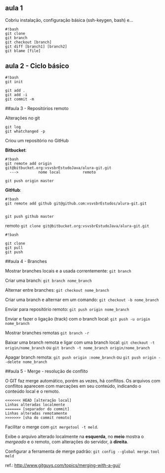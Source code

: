 ## aula 1

Cobriu instalação, configuração básica (ssh-keygen, bash) e...

```
#!bash
git clone
git branch
git checkout [branch]
git diff [branch1] [branch2]
git blame [file]

```

## aula 2 - Ciclo básico



```
#!bash
git init

git add .
git add -i
git commit -m
```



##aula 3 - Repositórios remoto

Alterações no git
```
git log
git whatchanged -p
```

Criou um repositório no GitHub

**Bitbucket**:
```
#!bash
git remote add origin              git@bitbucket.org:vsvsbrEstudoJava/alura-git.git
  --->         nome local          remoto

git push origin master
```

**GitHub**:
```
#!bash
git remote add github git@github.com:vsvsbrEstudos/alura-git.git


git push github master
```




remoto
```git clone git@bitbucket.org:vsvsbrEstudoJava/alura-git.git```

```
#!bash

git clone
git pull
git push
```

##aula 4 - Branches

Mostrar branches locais e a usada correntemente: `git branch`

Criar uma branch: `git branch nome_branch`

Alternar entre branches: `git checkout nome_branch`

Criar uma branch e alternar em um comando: `git checkout -b nome_branch`

Enviar para repositório remoto: `git push origin nome_branch`

Enviar e fazer o ligação (track) com o branch local: `git push -u origin nome_branch`

Mostrar branches remotas `git branch -r`

Baixar uma branch remota e ligar com uma branch local: `git checkout -t origin/nome_branch` ou `git branch -t nome_branch origin/nome_branch`

Apagar branch remota: `git push origin :nome_branch` ou `git push origin --delete nome_branch`

##aula 5 - Merge - resolução de conflito

O GIT faz merge automático, porém as vezes, há conflitos. Os arquivos com conflitos aparecem com marcações em seu conteúdo, indicando o conteúdo local e o remoto. 

```
<<<<<<< HEAD [alteração local]
Linhas alteradas localmente
======= [separador do commit]
Linhas alteradas remotamente
>>>>>>> [sha do commit remoto]
```

Facilitar o merge com `git mergetool -t meld`.

Exibe o arquivo alterado localmente na **esquerda**, no **meio** mostra o _mergeado_ e o remoto, com alterações do servidor, à **direita**.

Configurar a ferramenta de merge padrão: `git config --global merge.tool meld`

ref.: http://www.gitguys.com/topics/merging-with-a-gui/


